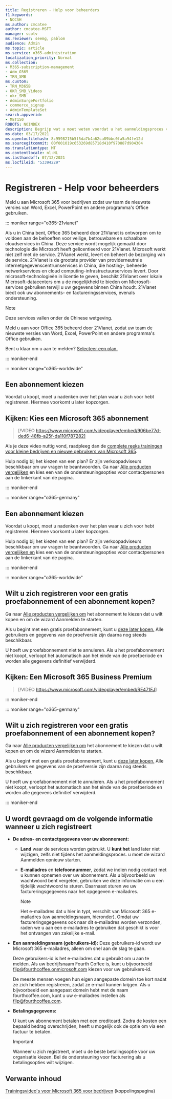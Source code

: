 ```yaml
---
title: Registreren - Help voor beheerders
f1.keywords:
- NOCSH
ms.author: cmcatee
author: cmcatee-MSFT
manager: scotv
ms.reviewer: seemg, pablom
audience: Admin
ms.topic: article
ms.service: o365-administration
localization_priority: Normal
ms.collection:
- M365-subscription-management
- Adm_O365
- TRN_SMB
ms.custom:
- TRN_M365B
- OKR_SMB_Videos
- okr_SMB
- AdminSurgePortfolio
- commerce_signup
- AdminTemplateSet
search.appverid:
- MET150
ROBOTS: NOINDEX
description: Begrijp wat u moet weten voordat u het aanmeldingsproces voor Office 365.
ms.date: 03/17/2021
ms.openlocfilehash: 8c9598215b5f5da7b4a62ca89bbc0fa5a94fe12d
ms.sourcegitcommit: 00f001019c653269d85718d410f970887d904304
ms.translationtype: MT
ms.contentlocale: nl-NL
ms.lasthandoff: 07/12/2021
ms.locfileid: "53394229"
---
```

# <a name="how-to-sign-up---admin-help"></a>Registreren - Help voor beheerders

Meld u aan Microsoft 365 voor bedrijven zodat uw team de nieuwste versies van Word, Excel, PowerPoint en andere programma's Office gebruiken.

::: moniker range="o365-21vianet"

Als u in China bent, Office 365 beheerd door 21Vianet is ontworpen om te voldoen aan de behoeften voor veilige, betrouwbare en schaalbare cloudservices in China. Deze service wordt mogelijk gemaakt door technologie die Microsoft heeft gelicentieerd voor 21Vianet. Microsoft werkt niet zelf met de service. 21Vianet werkt, levert en beheert de bezorging van de service. 21Vianet is de grootste provider van providerneutrale internetgegevenscentrumservices in China, die hosting-, beheerde netwerkservices en cloud computing-infrastructuurservices levert. Door microsoft-technologieën in licentie te geven, beschikt 21Vianet over lokale Microsoft-datacenters om u de mogelijkheid te bieden om Microsoft-services gebruiken terwijl u uw gegevens binnen China houdt. 21Vianet biedt ook uw abonnements- en factureringsservices, evenals ondersteuning.
  
> [!NOTE]
> Deze services vallen onder de Chinese wetgeving.
  
Meld u aan voor Office 365 beheerd door 21Vianet, zodat uw team de nieuwste versies van Word, Excel, PowerPoint en andere programma's Office gebruiken.
  
Bent u klaar om u aan te melden? [Selecteer een plan.](https://products.office.com/zh-cn/business/compare-office-365-for-business-plans)
  
::: moniker-end

::: moniker range="o365-worldwide"
## <a name="choose-a-plan"></a>Een abonnement kiezen

Voordat u koopt, moet u nadenken over het plan waar u zich voor hebt registreren. Hiermee voorkomt u later kopzorgen.

## <a name="watch-choose-a-microsoft-365-subscription"></a>Kijken: Kies een Microsoft 365 abonnement

> [!VIDEO https://www.microsoft.com/videoplayer/embed/906be77d-ded6-48fb-a25f-da110f787282]

Als je deze video nuttig vond, raadpleeg dan de [complete reeks trainingen voor kleine bedrijven en nieuwe gebruikers van Microsoft 365](../../business-video/index.yml).

Hulp nodig bij het kiezen van een plan? Er zijn verkoopadviseurs beschikbaar om uw vragen te beantwoorden. Ga naar [Alle producten vergelijken](https://products.office.com/compare-all-microsoft-office-products?tab=2) en kies een van de ondersteuningsopties voor contactpersonen aan de linkerkant van de pagina.
  
::: moniker-end

::: moniker range="o365-germany"
## <a name="choose-a-plan"></a>Een abonnement kiezen

Voordat u koopt, moet u nadenken over het plan waar u zich voor hebt registreren. Hiermee voorkomt u later kopzorgen.
  
Hulp nodig bij het kiezen van een plan? Er zijn verkoopadviseurs beschikbaar om uw vragen te beantwoorden. Ga naar [Alle producten vergelijken en](https://products.office.com/compare-all-microsoft-office-products?tab=2) kies een van de ondersteuningsopties voor contactpersonen aan de linkerkant van de pagina. 
  
::: moniker-end

::: moniker range="o365-worldwide"
## <a name="ready-to-sign-up-for-a-free-trial-or-buy-a-subscription"></a>Wilt u zich registreren voor een gratis proefabonnement of een abonnement kopen?

Ga naar [Alle producten vergelijken om](https://products.office.com/compare-all-microsoft-office-products?tab=2) het abonnement te kiezen dat u wilt kopen en om de wizard Aanmelden te starten. 
  
Als u begint met een gratis proefabonnement, kunt u [deze later kopen.](../../commerce/try-or-buy-microsoft-365.md) Alle gebruikers en gegevens van de proefversie zijn daarna nog steeds beschikbaar.
  
U hoeft uw proefabonnement niet te annuleren. Als u het proefabonnement niet koopt, verloopt het automatisch aan het einde van de proefperiode en worden alle gegevens definitief verwijderd.

## <a name="watch-set-up-microsoft-365-business-premium"></a>Kijken: Een Microsoft 365 Business Premium

> [!VIDEO https://www.microsoft.com/videoplayer/embed/RE471FJ]

::: moniker-end

::: moniker range="o365-germany"
## <a name="ready-to-sign-up-for-a-free-trial-or-buy-a-subscription"></a>Wilt u zich registreren voor een gratis proefabonnement of een abonnement kopen?

Ga naar [Alle producten vergelijken om](https://products.office.com/compare-all-microsoft-office-products?tab=2) het abonnement te kiezen dat u wilt kopen en om de wizard Aanmelden te starten. 
  
Als u begint met een gratis proefabonnement, kunt u [deze later kopen.](../../commerce/try-or-buy-microsoft-365.md) Alle gebruikers en gegevens van de proefversie zijn daarna nog steeds beschikbaar.
  
U hoeft uw proefabonnement niet te annuleren. Als u het proefabonnement niet koopt, verloopt het automatisch aan het einde van de proefperiode en worden alle gegevens definitief verwijderd.
  
::: moniker-end

## <a name="youll-be-asked-for-the-following-information-when-you-sign-up"></a>U wordt gevraagd om de volgende informatie wanneer u zich registreert

- **De adres- en contactgegevens voor uw abonnement:**

  - **Land** waar de services worden gebruikt. U **kunt het** land later niet wijzigen, zelfs niet tijdens het aanmeldingsproces. u moet de wizard Aanmelden opnieuw starten.

  - **E-mailadres** en **telefoonnummer**, zodat we indien nodig contact met u kunnen opnemen over uw abonnement. Als u bijvoorbeeld uw wachtwoord bent vergeten, gebruiken we deze informatie om u een tijdelijk wachtwoord te sturen. Daarnaast sturen we uw factureringsgegevens naar het opgegeven e-mailadres.

    > [!NOTE]
    > Het e-mailadres dat u hier in typt, verschilt van Microsoft 365 e-mailadres (uw aanmeldingsnaam, hieronder). Omdat uw factureringsgegevens ook naar dit e-mailadres worden verzonden, raden we u aan een e-mailadres te gebruiken dat geschikt is voor het ontvangen van zakelijke e-mail.
  
- **Een aanmeldingsnaam (gebruikers-id):** Deze gebruikers-id wordt uw Microsoft 365 e-mailadres, alleen om snel aan de slag te gaan.

    Deze gebruikers-id is het e-mailadres dat u gebruikt om u aan te melden. Als uw bedrijfsnaam Fourth Coffee is, kunt u bijvoorbeeld flip@fourthcoffee.onmicrosoft.com kiezen voor uw gebruikers-id.

    De meeste mensen voegen hun eigen aangepaste domein toe kort nadat ze zich hebben registreren, zodat ze e-mail kunnen krijgen. Als u bijvoorbeeld een aangepast domein hebt met de naam fourthcoffee.com, kunt u uw e-mailadres instellen als flip@fourthcoffee.com.

- **Betalingsgegevens:**

    U kunt uw abonnement betalen met een creditcard. Zodra de kosten een bepaald bedrag overschrijden, heeft u mogelijk ook de optie om via een factuur te betalen.

    > [!IMPORTANT]
    >  Wanneer u zich registreert, moet u de beste betalingsoptie voor uw organisatie kiezen. Bel de ondersteuning voor facturering als u betalingsopties wilt wijzigen.

## <a name="related-content"></a>Verwante inhoud

[Trainingsvideo's voor Microsoft 365 voor bedrijven](../../business-video/index.yml) (koppelingspagina)

